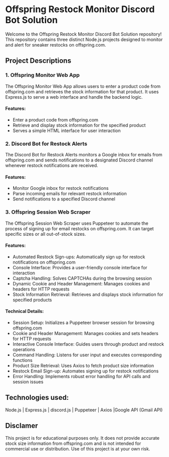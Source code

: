 # Offspring Restock Monitor Discord Bot Solution

Welcome to the Offspring Restock Monitor Discord Bot Solution repository! This repository contains three distinct Node.js projects designed to monitor and alert for sneaker restocks on offspring.com.

## Project Descriptions

### 1. Offspring Monitor Web App

The Offspring Monitor Web App allows users to enter a product code from offspring.com and retrieves the stock information for that product. It uses Express.js to serve a web interface and handle the backend logic.

#### Features:
- Enter a product code from offspring.com
- Retrieve and display stock information for the specified product
- Serves a simple HTML interface for user interaction

### 2. Discord Bot for Restock Alerts

The Discord Bot for Restock Alerts monitors a Google inbox for emails from offspring.com and sends notifications to a designated Discord channel whenever restock notifications are received.

#### Features:
- Monitor Google inbox for restock notifications
- Parse incoming emails for relevant restock information
- Send notifications to a specified Discord channel

### 3. Offspring Session Web Scraper

The Offspring Session Web Scraper uses Puppeteer to automate the process of signing up for email restocks on offspring.com. It can target specific sizes or all out-of-stock sizes.

#### Features:
- Automated Restock Sign-ups: Automatically sign up for restock notifications on offspring.com
- Console Interface: Provides a user-friendly console interface for interaction
- Captcha Handling: Solves CAPTCHAs during the browsing session
- Dynamic Cookie and Header Management: Manages cookies and headers for HTTP requests
- Stock Information Retrieval: Retrieves and displays stock information for specified products

#### Technical Details:
- Session Setup: Initializes a Puppeteer browser session for browsing offspring.com
- Cookie and Header Management: Manages cookies and sets headers for HTTP requests
- Interactive Console Interface: Guides users through product and restock operations
- Command Handling: Listens for user input and executes corresponding functions
- Product Size Retrieval: Uses Axios to fetch product size information
- Restock Email Sign-up: Automates signing up for restock notifications
- Error Handling: Implements robust error handling for API calls and session issues

## Technologies used:
Node.js | Express.js | discord.js | Puppeteer | Axios |Google API (Gmail API)

## Disclamer
This project is for educational purposes only. It does not provide accurate stock size information from offspring.com and is not intended for commercial use or distribution. Use of this project is at your own risk.


